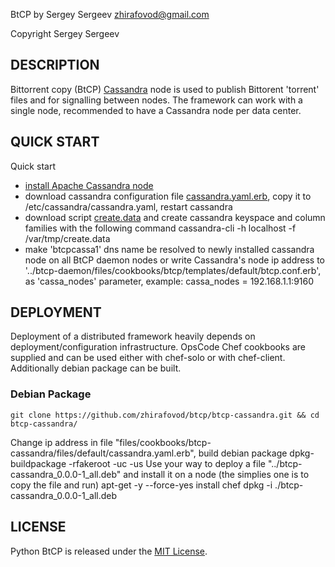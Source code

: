BtCP by Sergey Sergeev <zhirafovod@gmail.com>

Copyright Sergey Sergeev

DESCRIPTION
-----------

Bittorrent copy (BtCP) [Cassandra](http://cassandra.apache.org/) node is used to publish Bittorent 'torrent' files and for signalling between nodes. The framework can work with a single node, recommended to have a Cassandra node per data center.

QUICK START
-----------

Quick start
 * [install Apache Cassandra node](http://wiki.apache.org/cassandra/GettingStarted)
 * download cassandra configuration file [cassandra.yaml.erb](), copy it to /etc/cassandra/cassandra.yaml, restart cassandra
 * download script [create.data]() and create cassandra keyspace and column families with the following command
    cassandra-cli -h localhost -f /var/tmp/create.data
 * make 'btcpcassa1' dns name be resolved to newly installed cassandra node on all BtCP daemon nodes or write Cassandra's node ip address to '../btcp-daemon/files/cookbooks/btcp/templates/default/btcp.conf.erb', as 'cassa_nodes' parameter, example:
    cassa_nodes = 192.168.1.1:9160

DEPLOYMENT
-----------

Deployment of a distributed framework heavily depends on deployment/configuration infrastructure. OpsCode Chef cookbooks are supplied and can be used either with chef-solo or with chef-client. Additionally debian package can be built. 

### Debian Package

    git clone https://github.com/zhirafovod/btcp/btcp-cassandra.git && cd btcp-cassandra/
Change ip address in file "files/cookbooks/btcp-cassandra/files/default/cassandra.yaml.erb", build debian package
    dpkg-buildpackage -rfakeroot -uc -us 
Use your way to deploy a file "../btcp-cassandra_0.0.0-1_all.deb" and install it on a node (the simplies one is to copy the file and run)
    apt-get -y --force-yes install chef
    dpkg -i ./btcp-cassandra_0.0.0-1_all.deb

LICENSE
-----------
Python BtCP is released under the [MIT License](http://www.opensource.org/licenses/MIT).
